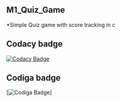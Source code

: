 ## M1_Quiz_Game
  *Simple Quiz game with score tracking in c

## Codacy badge
[![Codacy Badge](https://app.codacy.com/project/badge/Grade/b8908bc123e14ff5b4efaed4114253bf)](https://www.codacy.com/gh/Aadhavan1202/M1_Quiz_Game/dashboard?utm_source=github.com&amp;utm_medium=referral&amp;utm_content=Aadhavan1202/M1_Quiz_Game&amp;utm_campaign=Badge_Grade)

## Codiga badge
[![Codiga Badge](https://api.codiga.io/project/31182/score/svg)]

